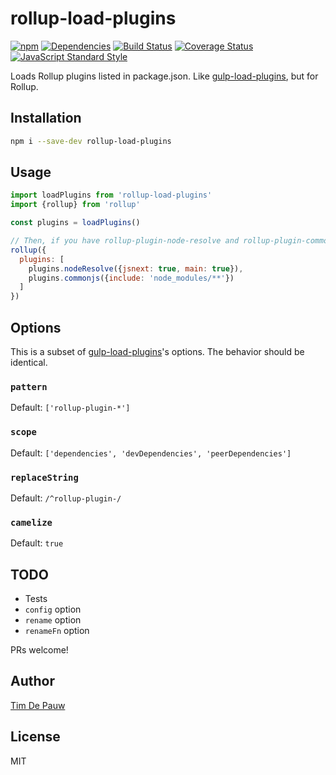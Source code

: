 # rollup-load-plugins

[![npm](https://img.shields.io/npm/v/rollup-load-plugins.svg)](https://www.npmjs.com/package/rollup-load-plugins) [![Dependencies](https://img.shields.io/david/timdp/rollup-load-plugins.svg)](https://david-dm.org/timdp/rollup-load-plugins) [![Build Status](https://img.shields.io/travis/timdp/rollup-load-plugins/master.svg)](https://travis-ci.org/timdp/rollup-load-plugins) [![Coverage Status](https://img.shields.io/coveralls/timdp/rollup-load-plugins/master.svg)](https://coveralls.io/r/timdp/rollup-load-plugins) [![JavaScript Standard Style](https://img.shields.io/badge/code%20style-standard-brightgreen.svg)](https://github.com/feross/standard)

Loads Rollup plugins listed in package.json. Like
[gulp-load-plugins](https://www.npmjs.com/package/gulp-load-plugins), but for
Rollup.

## Installation

```bash
npm i --save-dev rollup-load-plugins
```

## Usage

```js
import loadPlugins from 'rollup-load-plugins'
import {rollup} from 'rollup'

const plugins = loadPlugins()

// Then, if you have rollup-plugin-node-resolve and rollup-plugin-commonjs ...
rollup({
  plugins: [
    plugins.nodeResolve({jsnext: true, main: true}),
    plugins.commonjs({include: 'node_modules/**'})
  ]
})
```

## Options

This is a subset of
[gulp-load-plugins](https://www.npmjs.com/package/gulp-load-plugins)'s options.
The behavior should be identical.

### `pattern`

Default: `['rollup-plugin-*']`

### `scope`

Default: `['dependencies', 'devDependencies', 'peerDependencies']`

### `replaceString`

Default: `/^rollup-plugin-/`

### `camelize`

Default: `true`

## TODO

- Tests
- `config` option
- `rename` option
- `renameFn` option

PRs welcome!

## Author

[Tim De Pauw](https://tmdpw.eu/)

## License

MIT

